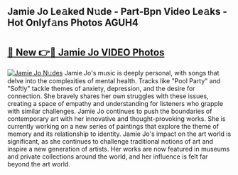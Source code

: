 ## Jamie Jo Le𝚊ked N𝚞de - Part-Bpn Video Le𝚊ks - Hot Onlyf𝚊ns Photos AGUH4

# <h2><a href="http://ac18251.deff.icu/?id=Jamie+Jo">🔗 New 👉🔴 Jamie Jo VIDEO Photos</a></h2>

[![Jamie Jo N𝚞des](https://i.imgur.com/rIISA9y.gif)](http://ac18251.deff.icu/?id=Jamie+Jo)
Jamie Jo's music is deeply personal, with songs that delve into the complexities of mental health. Tracks like "Pool Party" and "Softly" tackle themes of anxiety, depression, and the desire for connection. She bravely shares her own struggles with these issues, creating a space of empathy and understanding for listeners who grapple with similar challenges. Jamie Jo continues to push the boundaries of contemporary art with her innovative and thought-provoking works. She is currently working on a new series of paintings that explore the theme of memory and its relationship to identity. Jamie Jo's impact on the art world is significant, as she continues to challenge traditional notions of art and inspire a new generation of artists. Her works are now featured in museums and private collections around the world, and her influence is felt far beyond the art world.
